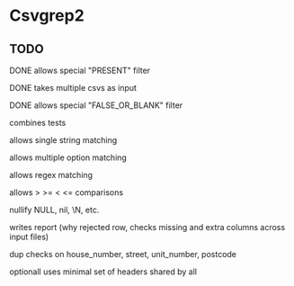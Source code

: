 # Csvgrep2

## TODO

DONE allows special "PRESENT" filter

DONE takes multiple csvs as input

DONE allows special "FALSE_OR_BLANK" filter

combines tests

allows single string matching

allows multiple option matching

allows regex matching

allows > >= < <= comparisons

nullify NULL, nil, \N, etc.

writes report (why rejected row, checks missing and extra columns across input files)

dup checks on house_number, street, unit_number, postcode

optionall uses minimal set of headers shared by all
